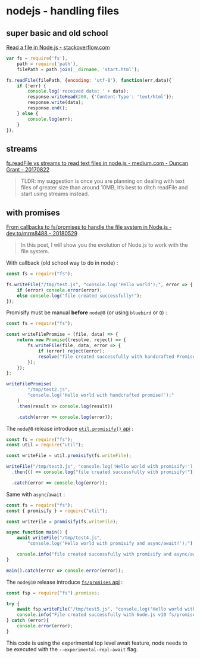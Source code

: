 # nodejs - handling files

## super basic and old school

[Read a file in Node.js - stackoverflow.com](https://stackoverflow.com/questions/18386361/read-a-file-in-node-js)

```javascript
var fs = require('fs'),
    path = require('path'),
    filePath = path.join(__dirname, 'start.html');

fs.readFile(filePath, {encoding: 'utf-8'}, function(err,data){
    if (!err) {
        console.log('received data: ' + data);
        response.writeHead(200, {'Content-Type': 'text/html'});
        response.write(data);
        response.end();
    } else {
        console.log(err);
    }
});
```

## streams

[fs.readFile vs streams to read text files in node.js - medium.com - Duncan Grant - 20170822](https://medium.com/@dalaidunc/fs-readfile-vs-streams-to-read-text-files-in-node-js-5dd0710c80ea)

> TLDR: my suggestion is once you are planning on dealing with text files of greater size than around 10MB, it’s best to ditch readFile and start using streams instead.

## with promises

[From callbacks to fs/promises to handle the file system in Node.js - dev.to/mrm8488 - 20180529](https://dev.to/mrm8488/from-callbacks-to-fspromises-to-handle-the-file-system-in-nodejs-56p2)

> In this post, I will show you the evolution of Node.js to work with the file system.

With callback (old school way to do in node) :

```javascript
const fs = require("fs");

fs.writeFile("/tmp/test.js", "console.log('Hello world');", error => {
    if (error) console.error(error);
    else console.log("file created successfully!");
});
```

Promisify must be manual **before** `node@8` (or using `bluebird` or `Q`) :

```javascript
const fs = require("fs");

const writeFilePromise = (file, data) => {
    return new Promise((resolve, reject) => {
        fs.writeFile(file, data, error => {
            if (error) reject(error);
            resolve("file created successfully with handcrafted Promise!");
        });
    });
};

writeFilePromise(
        "/tmp/test2.js",
        "console.log('Hello world with handcrafted promise!');"
    )
    .then(result => console.log(result))

    .catch(error => console.log(error));

```

The `node@8` release introduce [`util.promisify()` api](https://nodejs.org/api/util.html#util_util_promisify_original) :

```javascript
const fs = require("fs");
const util = require("util");

const writeFile = util.promisify(fs.writeFile);

writeFile("/tmp/test3.js", "console.log('Hello world with promisify!');")
  .then(() => console.log("file created successfully with promisify!"))

  .catch(error => console.log(error));

```

Same with `async`/`await` :

```javascript
const fs = require("fs");
const { promisify } = require("util");

const writeFile = promisify(fs.writeFile);

async function main() {
    await writeFile("/tmp/test4.js",
        "console.log('Hello world with promisify and async/await!');");

    console.info("file created successfully with promisify and async/await!");
}

main().catch(error => console.error(error));
```

The `node@10` release introduce [`fs/promises` api](https://nodejs.org/api/fs.html#fs_fs_promises_api) :

```javascript
const fsp = require("fs").promises;

try {
    await fsp.writeFile("/tmp/test5.js", "console.log('Hello world with Node.js v10 fs/promises!'");
    console.info("File created successfully with Node.js v10 fs/promises!");
} catch (error){
    console.error(error);
}

```

This code is using the experimental top level await feature, node needs to be executed with the `--experimental-repl-await` flag.
